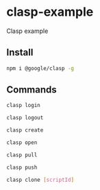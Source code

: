 # clasp-example
Clasp example

## Install

```bash
npm i @google/clasp -g
```

## Commands

```bash
clasp login
```

```bash
clasp logout
```

```bash
clasp create
```

```bash
clasp open
```

```bash
clasp pull
```

```bash
clasp push
```

```bash
clasp clone [scriptId]
```
